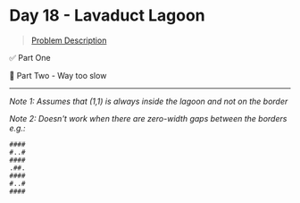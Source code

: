 # Day 18 - Lavaduct Lagoon

> [Problem Description](https://adventofcode.com/2023/day/18)

:white_check_mark: Part One

:hammer: Part Two - Way too slow

----

_Note 1: Assumes that (1,1) is always inside the lagoon and not on the border_

_Note 2: Doesn't work when there are zero-width gaps between the borders e.g.:_

```
####
#..#
####
.##.
####
#..#
####
```